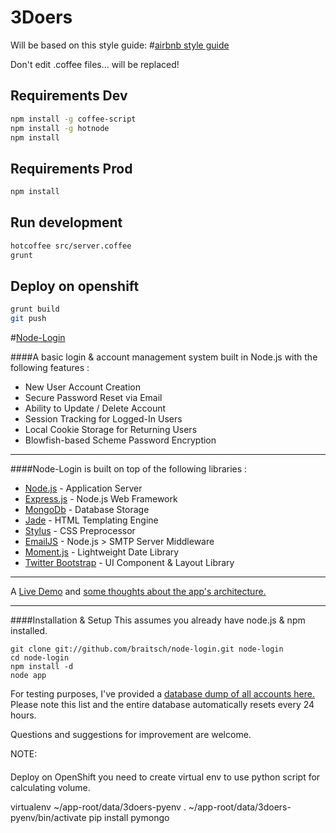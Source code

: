 3Doers
======

Will be based on this style guide: #[airbnb style guide](https://github.com/airbnb/javascript/tree/master/es5)

Don't edit .coffee files... will be replaced!

Requirements Dev
---------------

```bash
npm install -g coffee-script
npm install -g hotnode
npm install
```

Requirements Prod
-----------------

```bash
npm install
```


Run development
---------------

```bash
hotcoffee src/server.coffee
grunt
```

Deploy on openshift
-------------------

```bash
grunt build
git push
```


#[Node-Login](http://node-login.braitsch.io)

####A basic login & account management system built in Node.js with the following features :

* New User Account Creation
* Secure Password Reset via Email
* Ability to Update / Delete Account
* Session Tracking for Logged-In Users
* Local Cookie Storage for Returning Users
* Blowfish-based Scheme Password Encryption

***

####Node-Login is built on top of the following libraries :

* [Node.js](http://nodejs.org/) - Application Server
* [Express.js](http://expressjs.com/) - Node.js Web Framework
* [MongoDb](http://www.mongodb.org/) - Database Storage
* [Jade](http://jade-lang.com/) - HTML Templating Engine
* [Stylus](http://learnboost.github.com/stylus/) - CSS Preprocessor
* [EmailJS](http://github.com/eleith/emailjs) - Node.js > SMTP Server Middleware
* [Moment.js](http://momentjs.com/) - Lightweight Date Library
* [Twitter Bootstrap](http://twitter.github.com/bootstrap/) - UI Component & Layout Library

***

A [Live Demo](http://node-login.braitsch.io) and [some thoughts about the app's architecture.](http://www.quietless.com/kitchen/building-a-login-system-in-node-js-and-mongodb/)

***

####Installation & Setup
This assumes you already have node.js & npm installed.
```
git clone git://github.com/braitsch/node-login.git node-login
cd node-login
npm install -d
node app
```
For testing purposes, I've provided a [database dump of all accounts here.](http://node-login.braitsch.io/print)
Please note this list and the entire database automatically resets every 24 hours.

Questions and suggestions for improvement are welcome.

NOTE:
####

Deploy on OpenShift you need to create virtual env to use python script for calculating volume.

virtualenv ~/app-root/data/3doers-pyenv
. ~/app-root/data/3doers-pyenv/bin/activate
pip install pymongo
